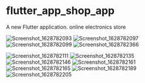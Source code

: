 # flutter_app_shop_app

A new Flutter application.
online electronics store

![Screenshot_1628782093](https://user-images.githubusercontent.com/67038060/129224724-b4f18fe0-7307-4362-a70e-e665d50f8410.png)
![Screenshot_1628782097](https://user-images.githubusercontent.com/67038060/129224733-438c9ae2-3696-4477-8fa5-348d9eafbc8e.png)
![Screenshot_1628782099](https://user-images.githubusercontent.com/67038060/129224741-1b107400-e8c1-4987-9a79-b61919dc009c.png)
![Screenshot_1628782366](https://user-images.githubusercontent.com/67038060/129225055-de7dc751-c977-4976-93c0-f452d73fda16.png)

![Screenshot_1628782111](https://user-images.githubusercontent.com/67038060/129224748-ec150b5a-f23a-4d9b-be00-fc287b61b226.png)
![Screenshot_1628782135](https://user-images.githubusercontent.com/67038060/129224757-3d11ee82-c29a-4cea-9bbe-2fa3988f7168.png)
![Screenshot_1628782146](https://user-images.githubusercontent.com/67038060/129224758-3ca3ccc0-f1ee-4e5c-9050-d1b181508a3f.png)
![Screenshot_1628782161](https://user-images.githubusercontent.com/67038060/129224768-08fbb782-00f3-46ce-8f66-955479c0aba1.png)
![Screenshot_1628782165](https://user-images.githubusercontent.com/67038060/129224781-f441881e-4aa5-4946-88fc-03b0f865337a.png)
![Screenshot_1628782189](https://user-images.githubusercontent.com/67038060/129224790-635b4515-d60a-4639-9b54-fba712b790c2.png)
![Screenshot_1628782205](https://user-images.githubusercontent.com/67038060/129224800-db47610b-390b-49a3-b053-da9a64c409fc.png)
